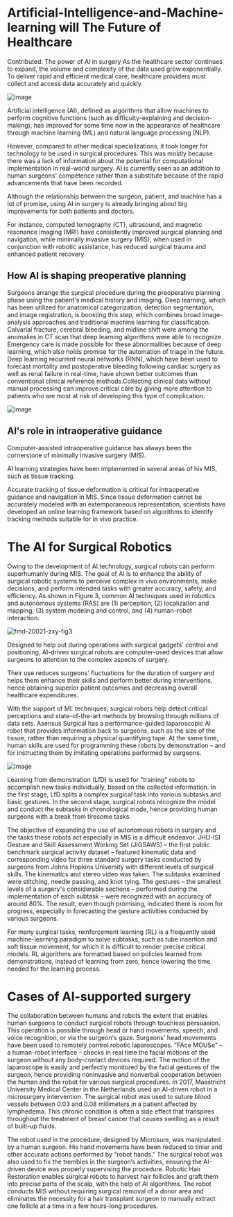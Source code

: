 # Artificial-Intelligence-and-Machine-learning will The Future of Healthcare
 
Contributed: The power of AI in surgery As the healthcare sector continues to expand, the volume and complexity of the data used grow exponentially. To deliver rapid and efficient medical care, healthcare providers must collect and access data accurately and quickly.

![image](https://user-images.githubusercontent.com/124528445/217019067-983d1b73-db58-4c03-8e05-1bcfb5158a3c.png)


Artificial intelligence (AI), defined as algorithms that allow machines to perform cognitive functions (such as difficulty-explaining and decision-making), has improved for some time now in the appearance of healthcare through machine learning (ML) and natural language processing (NLP).

However, compared to other medical specializations, it took longer for technology to be used in surgical procedures. This was mostly because there was a lack of information about the potential for computational implementation in real-world surgery. AI is currently seen as an addition to human surgeons' competence rather than a substitute because of the rapid advancements that have been recorded.

Although the relationship between the surgeon, patient, and machine has a lot of promise, using AI in surgery is already bringing about big improvements for both patients and doctors.

For instance, computed tomography (CT), ultrasound, and magnetic resonance imaging (MRI) have consistently improved surgical planning and navigation, while minimally invasive surgery (MIS), when used in conjunction with robotic assistance, has reduced surgical trauma and enhanced patient recovery.

## How AI is shaping preoperative planning

Surgeons arrange the surgical procedure during the preoperative planning phase using the patient's medical history and imaging. Deep learning, which has been utilized for anatomical categorization, detection segmentation, and image registration, is boosting this step, which combines broad image-analysis approaches and traditional machine learning for classification.
Calvarial fracture, cerebral bleeding, and midline shift were among the anomalies in CT scan that deep learning algorithms were able to recognize. Emergency care is made possible for these abnormalities because of deep learning, which also holds promise for the automation of triage in the future.
Deep learning recurrent neural networks (RNN), which have been used to forecast mortality and postoperative bleeding following cardiac surgery as well as renal failure in real-time, have shown better outcomes than conventional clinical reference methods.Collecting clinical data without manual processing can improve critical care by giving more attention to patients who are most at risk of developing this type of complication.

![image](https://user-images.githubusercontent.com/124528445/217024447-636ea706-0af6-47b5-a54d-d3be670767d8.png)

 
## AI's role in intraoperative guidance

Computer-assisted intraoperative guidance has always been the cornerstone of minimally invasive surgery (MIS).

 AI learning strategies have been implemented in several areas of his MIS, such as tissue tracking.

Accurate tracking of tissue deformation is critical for intraoperative guidance and navigation in MIS. Since tissue deformation cannot be accurately modeled with an extemporaneous representation, scientists have developed an online learning framework based on algorithms to identify tracking methods suitable for in vivo practice.

# The AI for Surgical Robotics

Owing to the development of AI technology, surgical robots can perform superhumanly during MIS. The goal of AI is to enhance the ability of surgical robotic systems to perceive complex in vivo environments, make decisions, and perform intended tasks with greater accuracy, safety, and efficiency. As shown in Figure 3, common AI techniques used in robotics and autonomous systems (RAS) are (1) perception, (2) localization and mapping, (3) system modeling and control, and (4) human–robot interaction.

![fmd-20021-zxy-fig3](https://user-images.githubusercontent.com/124528445/217026969-61924b26-5565-4d17-b828-813b464ebc51.jpg)

Designed to help out during operations with surgical gadgets' control and positioning, AI-driven surgical robots are computer-used devices that allow surgeons to attention to the complex aspects of surgery. 

Their use reduces surgeons' fluctuations for the duration of surgery and helps them enhance their skills and perform better during interventions, hence obtaining superior patient outcomes and decreasing overall healthcare expenditures.

With the support of ML techniques, surgical robots help detect critical perceptions and state-of-the-art methods by browsing through millions of data sets. Asensus Surgical has a performance-guided laparoscopic AI robot that provides information back to surgeons, such as the size of the tissue, rather than requiring a physical quantifying tape. At the same time, human skills are used for programming these robots by demonstration – and for instructing them by imitating operations performed by surgeons. 

![image](https://user-images.githubusercontent.com/124528445/217029011-347eba53-71b3-46c1-8bbb-072a0a12d546.png)

Learning from demonstration (LfD) is used for "training" robots to accomplish new tasks individually, based on the collected information. In the first stage, LfD splits a complex surgical task into various subtasks and basic gestures. In the second stage, surgical robots recognize the model and conduct the subtasks in chronological mode, hence providing human surgeons with a break from tiresome tasks.

The objective of expanding the use of autonomous robots in surgery and the tasks these robots act especially in MIS is a difficult endeavor. JHU-ISI Gesture and Skill Assessment Working Set (JIGSAWS) – the first public benchmark surgical activity dataset – featured kinematic data and corresponding video for three standard surgery tasks conducted by surgeons from Johns Hopkins University with different levels of surgical skills.
The kinematics and stereo video was taken. The subtasks examined were stitching, needle passing, and knot tying. The gestures – the smallest levels of a surgery's considerable sections – performed during the implementation of each subtask – were recognized with an accuracy of around 80%. The result, even though promising, indicated there is room for progress, especially in forecasting the gesture activities conducted by various surgeons.

For many surgical tasks, reinforcement learning (RL) is a frequently used machine-learning paradigm to solve subtasks, such as tube insertion and soft tissue movement, for which it is difficult to render precise critical models. RL algorithms are formatted based on policies learned from demonstrations, instead of learning from zero, hence lowering the time needed for the learning process.

# Cases of AI-supported surgery

The collaboration between humans and robots the extent that enables human surgeons to conduct surgical robots through touchless persuasion. This operation is possible through head or hand movements, speech, and voice recognition, or via the surgeon's gaze.
Surgeons' head movements have been used to remotely control robotic laparoscopes. "FAce MOUSe" – a human-robot interface – checks in real time the facial motions of the surgeon without any body-contact devices required. The motion of the laparoscope is easily and perfectly monitored by the facial gestures of the surgeon, hence providing noninvasive and nonverbal cooperation between the human and the robot for various surgical procedures.
In 2017, Maastricht University Medical Center in the Netherlands used an AI-driven robot in a microsurgery intervention. The surgical robot was used to suture blood vessels between 0.03 and 0.08 millimeters in a patient affected by lymphedema. This chronic condition is often a side effect that transpires throughout the treatment of breast cancer that causes swelling as a result of built-up fluids.

The robot used in the procedure, designed by Microsure, was manipulated by a human surgeon. His hand movements have been reduced to tinier and other accurate actions performed by "robot hands." The surgical robot was also used to fix the trembles in the surgeon’s activities, ensuring the AI-driven device was properly supervising the procedure.
Robotic Hair Restoration enables surgical robots to harvest hair follicles and graft them into precise parts of the scalp, with the help of AI algorithms. The robot conducts MIS without requiring surgical removal of a donor area and eliminates the necessity for a hair transplant surgeon to manually extract one follicle at a time in a few hours-long procedures.









